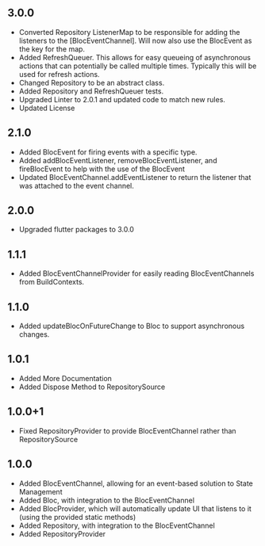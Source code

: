 ## 3.0.0

* Converted Repository ListenerMap to be responsible for adding the listeners to the [BlocEventChannel]. Will now also use the BlocEvent as the key for the map.
* Added RefreshQueuer. This allows for easy queueing of asynchronous actions that can potentially be called multiple times. Typically this will be used for refresh actions.
* Changed Repository to be an abstract class.
* Added Repository and RefreshQueuer tests.
* Upgraded Linter to 2.0.1 and updated code to match new rules.
* Updated License

## 2.1.0

* Added BlocEvent<T> for firing events with a specific type.
* Added addBlocEventListener, removeBlocEventListener, and fireBlocEvent to help with the use of the BlocEvent
* Updated BlocEventChannel.addEventListener to return the listener that was attached to the event channel.

## 2.0.0

* Upgraded flutter packages to 3.0.0

## 1.1.1

* Added BlocEventChannelProvider for easily reading BlocEventChannels from BuildContexts.

## 1.1.0

* Added updateBlocOnFutureChange to Bloc to support asynchronous changes.

## 1.0.1

* Added More Documentation
* Added Dispose Method to RepositorySource

## 1.0.0+1

* Fixed RepositoryProvider to provide BlocEventChannel rather than RepositorySource

## 1.0.0

* Added BlocEventChannel, allowing for an event-based solution to State Management
* Added Bloc, with integration to the BlocEventChannel
* Added BlocProvider, which will automatically update UI that listens to it (using the provided static methods)
* Added Repository, with integration to the BlocEventChannel
* Added RepositoryProvider
